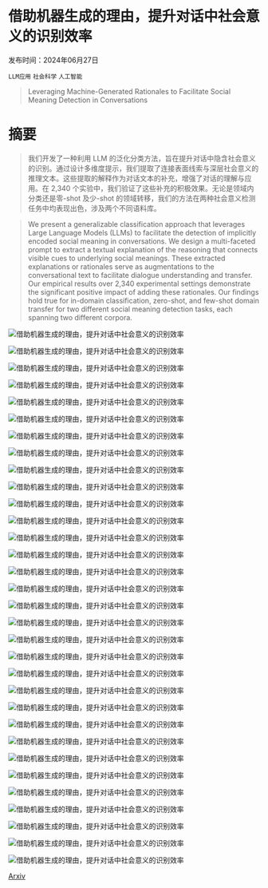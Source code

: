 # 借助机器生成的理由，提升对话中社会意义的识别效率

发布时间：2024年06月27日

`LLM应用` `社会科学` `人工智能`

> Leveraging Machine-Generated Rationales to Facilitate Social Meaning Detection in Conversations

# 摘要

> 我们开发了一种利用 LLM 的泛化分类方法，旨在提升对话中隐含社会意义的识别。通过设计多维度提示，我们提取了连接表面线索与深层社会意义的推理文本。这些提取的解释作为对话文本的补充，增强了对话的理解与应用。在 2,340 个实验中，我们验证了这些补充的积极效果。无论是领域内分类还是零-shot 及少-shot 的领域转移，我们的方法在两种社会意义检测任务中均表现出色，涉及两个不同语料库。

> We present a generalizable classification approach that leverages Large Language Models (LLMs) to facilitate the detection of implicitly encoded social meaning in conversations. We design a multi-faceted prompt to extract a textual explanation of the reasoning that connects visible cues to underlying social meanings. These extracted explanations or rationales serve as augmentations to the conversational text to facilitate dialogue understanding and transfer. Our empirical results over 2,340 experimental settings demonstrate the significant positive impact of adding these rationales. Our findings hold true for in-domain classification, zero-shot, and few-shot domain transfer for two different social meaning detection tasks, each spanning two different corpora.

![借助机器生成的理由，提升对话中社会意义的识别效率](../../../paper_images/2406.19545/x1.png)

![借助机器生成的理由，提升对话中社会意义的识别效率](../../../paper_images/2406.19545/x2.png)

![借助机器生成的理由，提升对话中社会意义的识别效率](../../../paper_images/2406.19545/labeldist-emotion.png)

![借助机器生成的理由，提升对话中社会意义的识别效率](../../../paper_images/2406.19545/labeldist-resisting.png)

![借助机器生成的理由，提升对话中社会意义的识别效率](../../../paper_images/2406.19545/x3.png)

![借助机器生成的理由，提升对话中社会意义的识别效率](../../../paper_images/2406.19545/x4.png)

![借助机器生成的理由，提升对话中社会意义的识别效率](../../../paper_images/2406.19545/x5.png)

![借助机器生成的理由，提升对话中社会意义的识别效率](../../../paper_images/2406.19545/x6.png)

![借助机器生成的理由，提升对话中社会意义的识别效率](../../../paper_images/2406.19545/x7.png)

![借助机器生成的理由，提升对话中社会意义的识别效率](../../../paper_images/2406.19545/x8.png)

![借助机器生成的理由，提升对话中社会意义的识别效率](../../../paper_images/2406.19545/x9.png)

![借助机器生成的理由，提升对话中社会意义的识别效率](../../../paper_images/2406.19545/x10.png)

![借助机器生成的理由，提升对话中社会意义的识别效率](../../../paper_images/2406.19545/x11.png)

![借助机器生成的理由，提升对话中社会意义的识别效率](../../../paper_images/2406.19545/x12.png)

![借助机器生成的理由，提升对话中社会意义的识别效率](../../../paper_images/2406.19545/x13.png)

![借助机器生成的理由，提升对话中社会意义的识别效率](../../../paper_images/2406.19545/x14.png)

![借助机器生成的理由，提升对话中社会意义的识别效率](../../../paper_images/2406.19545/x15.png)

![借助机器生成的理由，提升对话中社会意义的识别效率](../../../paper_images/2406.19545/x16.png)

![借助机器生成的理由，提升对话中社会意义的识别效率](../../../paper_images/2406.19545/x17.png)

![借助机器生成的理由，提升对话中社会意义的识别效率](../../../paper_images/2406.19545/x18.png)

![借助机器生成的理由，提升对话中社会意义的识别效率](../../../paper_images/2406.19545/x19.png)

![借助机器生成的理由，提升对话中社会意义的识别效率](../../../paper_images/2406.19545/x20.png)

![借助机器生成的理由，提升对话中社会意义的识别效率](../../../paper_images/2406.19545/x21.png)

![借助机器生成的理由，提升对话中社会意义的识别效率](../../../paper_images/2406.19545/x22.png)

![借助机器生成的理由，提升对话中社会意义的识别效率](../../../paper_images/2406.19545/x23.png)

![借助机器生成的理由，提升对话中社会意义的识别效率](../../../paper_images/2406.19545/x24.png)

![借助机器生成的理由，提升对话中社会意义的识别效率](../../../paper_images/2406.19545/x25.png)

![借助机器生成的理由，提升对话中社会意义的识别效率](../../../paper_images/2406.19545/x26.png)

![借助机器生成的理由，提升对话中社会意义的识别效率](../../../paper_images/2406.19545/x27.png)

![借助机器生成的理由，提升对话中社会意义的识别效率](../../../paper_images/2406.19545/x28.png)

![借助机器生成的理由，提升对话中社会意义的识别效率](../../../paper_images/2406.19545/x29.png)

![借助机器生成的理由，提升对话中社会意义的识别效率](../../../paper_images/2406.19545/x30.png)

[Arxiv](https://arxiv.org/abs/2406.19545)